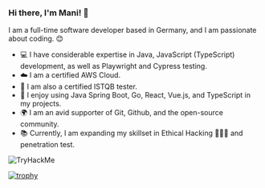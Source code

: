### Hi there, I'm Mani! 👋

I am a full-time software developer based in Germany, and I am passionate about coding. 😊

- 💻 I have considerable expertise in Java, JavaScript (TypeScript) development, as well as Playwright and Cypress testing.
- ☁️ I am a certified AWS Cloud.
- 🧪 I am also a certified ISTQB tester.
- 🔨 I enjoy using Java Spring Boot, Go, React, Vue.js, and TypeScript in my projects.
- 🌍 I am an avid supporter of Git, Github, and the open-source community.
- 📚 Currently, I am expanding my skillset in Ethical Hacking 🧑🏻‍💻 and penetration test.
 <img src="https://tryhackme-badges.s3.amazonaws.com/mani.mgh.png" alt="TryHackMe">

[![trophy](https://github-profile-trophy.vercel.app/?username=manimovassagh&theme=gruvbox)](https://github.com/ryo-ma/github-profile-trophy)
